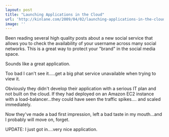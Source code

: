 ```yaml
---
layout: post
title: "Launching Applications in the Cloud"
url: 'http://kinlane.com/2009/04/02/launching-applications-in-the-cloud/'
image: ''
---
```


Been reading several high quality posts about a new social service that allows you to check the availability of your username across many social networks. This is a great way to protect your "brand" in the social media space.

Sounds like a great application.

Too bad I can't see it.....get a big phat service unavailable when trying to view it.

Obviously they didn't develop their application with a serious IT plan and not built on the cloud. If they had deployed on an Amazon EC2 instance with a load-balancer...they could have seen the traffic spikes.... and scaled immediately.

Now they've made a bad first impression, left a bad taste in my mouth...and I probably will move on, forget.

UPDATE: I just got in....very nice application.